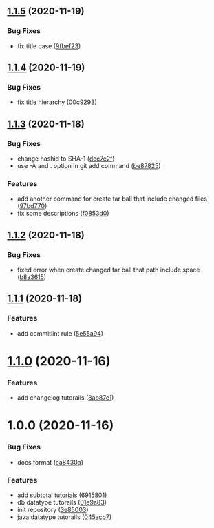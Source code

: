 ## [1.1.5](https://github.com/simahao/lily/compare/v1.1.4...v1.1.5) (2020-11-19)


### Bug Fixes

* fix title case ([9fbef23](https://github.com/simahao/lily/commit/9fbef23bb920bf7ca8df3306be78d5c99ca922c9))



## [1.1.4](https://github.com/simahao/lily/compare/v1.1.3...v1.1.4) (2020-11-19)


### Bug Fixes

* fix title hierarchy ([00c9293](https://github.com/simahao/lily/commit/00c9293be76221eb55fcf95130c887350bcc11be))



## [1.1.3](https://github.com/simahao/lily/compare/v1.1.2...v1.1.3) (2020-11-18)


### Bug Fixes

* change hashid to SHA-1 ([dcc7c2f](https://github.com/simahao/lily/commit/dcc7c2f59b3934552e0f832434d585a3f6813615))
* use -A and . option in git add command ([be87825](https://github.com/simahao/lily/commit/be87825a76900fc918a232e38cf5e599995b45c4))


### Features

* add another command for create tar ball that include changed files ([97bd770](https://github.com/simahao/lily/commit/97bd770f023f839c954fc4cb4da616f21da4ad53))
* fix some descriptions ([f0853d0](https://github.com/simahao/lily/commit/f0853d0cce971527c11083ad2ebf41d6f96c3c6f))



## [1.1.2](https://github.com/simahao/lily/compare/v1.1.1...v1.1.2) (2020-11-18)


### Bug Fixes

* fixed error when create changed tar ball that path include space ([b8a3615](https://github.com/simahao/lily/commit/b8a36159b99796f5405ff379087d6a8097ce4e98))



## [1.1.1](https://github.com/simahao/lily/compare/v1.1.0...v1.1.1) (2020-11-18)


### Features

* add commitlint rule ([5e55a94](https://github.com/simahao/lily/commit/5e55a9463e2c45ee745930b0f99752f3a47c5c79))



# [1.1.0](https://github.com/simahao/lily/compare/v1.0.0...v1.1.0) (2020-11-16)


### Features

* add changelog tutorails ([8ab87e1](https://github.com/simahao/lily/commit/8ab87e1eee9027888f238e06a83bb8faae7cf3e6))



# 1.0.0 (2020-11-16)


### Bug Fixes

* docs format ([ca8430a](https://github.com/simahao/lily/commit/ca8430a7e4702a0e3c4a7aa854b9af75ecc49c13))


### Features

* add subtotal tutorials ([6915801](https://github.com/simahao/lily/commit/691580174c78b96a436995be0e0c0678ef8cf63e))
* db datatype tutorails ([01e9a83](https://github.com/simahao/lily/commit/01e9a8361f5ee298517cea56cde46941d5c776d6))
* init repository ([3e85003](https://github.com/simahao/lily/commit/3e85003e660f773e79042b7043a114c02fb172d7))
* java datatype tutorails ([045acb7](https://github.com/simahao/lily/commit/045acb70b0aa5ed989c76089c3066a72c16189b8))



